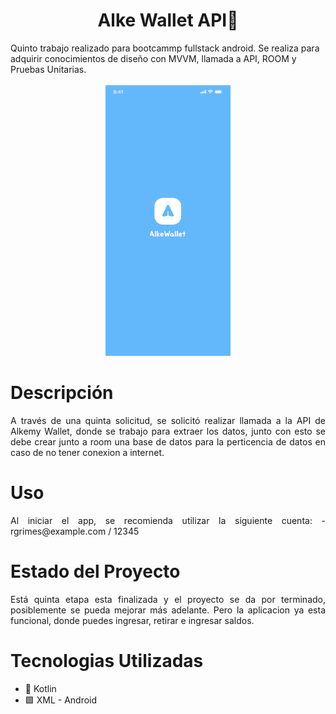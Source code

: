<div align="center" >
  <h1>Alke Wallet API🏦</h1>
</div>
Quinto trabajo realizado para bootcammp fullstack android. Se realiza para adquirir conocimientos de diseño con  MVVM, llamada a API, ROOM y Pruebas Unitarias.
<div align="center" >
</br>

   <img src="https://github.com/Jalcantaracanto/AlkeWalletDesign/blob/main/assets/splash-screen.png" width="200" height="auto">
   
</div>

# Descripción
<p align="justify">
 A través de una quinta solicitud, se solicitó realizar llamada a la API de Alkemy Wallet, donde se trabajo para extraer los datos, junto con esto se debe crear junto a room una base de datos para la perticencia de datos en caso de no tener conexion a internet.
</p>

# Uso
<p align="justify">
 Al iniciar el app, se recomienda utilizar la siguiente cuenta:
- rgrimes@example.com / 12345
</p>

# Estado del Proyecto
<p align="justify">
Está quinta etapa esta finalizada y el proyecto se da por terminado, posiblemente se pueda mejorar más adelante. Pero la aplicacion ya esta funcional, donde puedes ingresar, retirar e ingresar saldos.
</p>


# Tecnologias Utilizadas
 <ul>
    <li>
    📓 Kotlin
    </li>
    <li>
     🟩 XML - Android
   </li>
 </ul>

<!--
# Conclusión

<p align="justify">
En conclusión, "Alke Wallet" es un proyecto desarrollado como parte del bootcamp fullstack de Android, que proporciona una solución segura y conveniente para administrar activos financieros digitalmente. Implementado en Java y utilizando Programación Orientada a Objetos (POO), este proyecto aborda los requisitos otorgados y la conversión de moneda. A través de su interfaz, los usuarios pueden realizar transacciones, consultar sus saldos y realizar cambios de moneda. Aunque actualmente se encuentra en sus primeras etapas, se espera que evolucione a medida que avance el bootcamp.
</p>

-->

<!--
*[Acceso al proyecto](#acceso-proyecto)
s
*[Conclusión](#conclusión)
 -->
